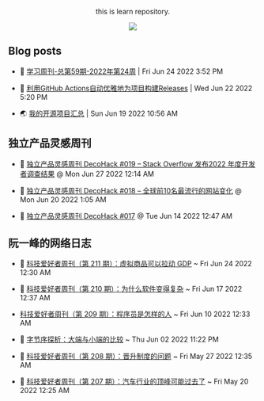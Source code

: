 <div align="center">

this is learn repository.

![](https://wiki.eryajf.net/img/dengxia.gif)

</div>


## Blog posts
<!-- BLOG-POST-LIST:START -->
- 🫶 [学习周刊-总第59期-2022年第24周](https://wiki.eryajf.net/pages/b0bdd0/) | Fri Jun 24 2022 3:52 PM 

- 🧰 [利用GitHub Actions自动优雅地为项目构建Releases](https://wiki.eryajf.net/pages/f3e878/) | Wed Jun 22 2022 5:20 PM 

- 🌏 [我的开源项目汇总](https://wiki.eryajf.net/pages/67892e/) | Sun Jun 19 2022 10:56 AM 
<!-- BLOG-POST-LIST:END -->

## 独立产品灵感周刊

<!-- DecoHack:START -->
- 🌊 [独立产品灵感周刊 DecoHack #019 – Stack Overflow 发布2022 年度开发者调查结果](https://www.decohack.com/Post/699) @ Mon Jun 27 2022 12:14 AM 

- 💪 [独立产品灵感周刊 DecoHack #018 – 全球前10名最流行的网站变化](https://www.decohack.com/Post/680) @ Mon Jun 20 2022 1:05 AM 

- 🐎 [独立产品灵感周刊 DecoHack #017](https://www.decohack.com/Post/663) @ Tue Jun 14 2022 12:47 AM 
<!-- DecoHack:END -->

## 阮一峰的网络日志

<!-- ruanyf:START -->
- 🦣 [科技爱好者周刊（第 211 期）：虚拟商品可以拉动 GDP](http://www.ruanyifeng.com/blog/2022/06/weekly-issue-211.html) ~ Fri Jun 24 2022 12:30 AM 

- 👺 [科技爱好者周刊（第 210 期）：为什么软件变得复杂](http://www.ruanyifeng.com/blog/2022/06/weekly-issue-210.html) ~ Fri Jun 17 2022 12:37 AM 

-  [科技爱好者周刊（第 209 期）：程序员是怎样的人](http://www.ruanyifeng.com/blog/2022/06/weekly-issue-209.html) ~ Fri Jun 10 2022 12:33 AM 

- 🐲 [字节序探析：大端与小端的比较](http://www.ruanyifeng.com/blog/2022/06/endianness-analysis.html) ~ Thu Jun 02 2022 11:22 PM 

- 🦅 [科技爱好者周刊（第 208 期）：晋升制度的问题](http://www.ruanyifeng.com/blog/2022/05/weekly-issue-208.html) ~ Fri May 27 2022 12:35 AM 

- 🧰 [科技爱好者周刊（第 207 期）：汽车行业的顶峰可能过去了](http://www.ruanyifeng.com/blog/2022/05/weekly-issue-207.html) ~ Fri May 20 2022 12:25 AM 
<!-- ruanyf:END -->